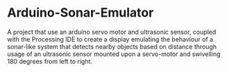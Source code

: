 # Arduino-Sonar-Emulator
A project that use an arduino servo motor and ultrasonic sensor, coupled with the Processing IDE to create a display emulating the behaviour of a sonar-like system that detects nearby objects based on distance through usage of an ultrasonic sensor mounted upon a servo-motor and swivelling 180 degrees from left to right.
